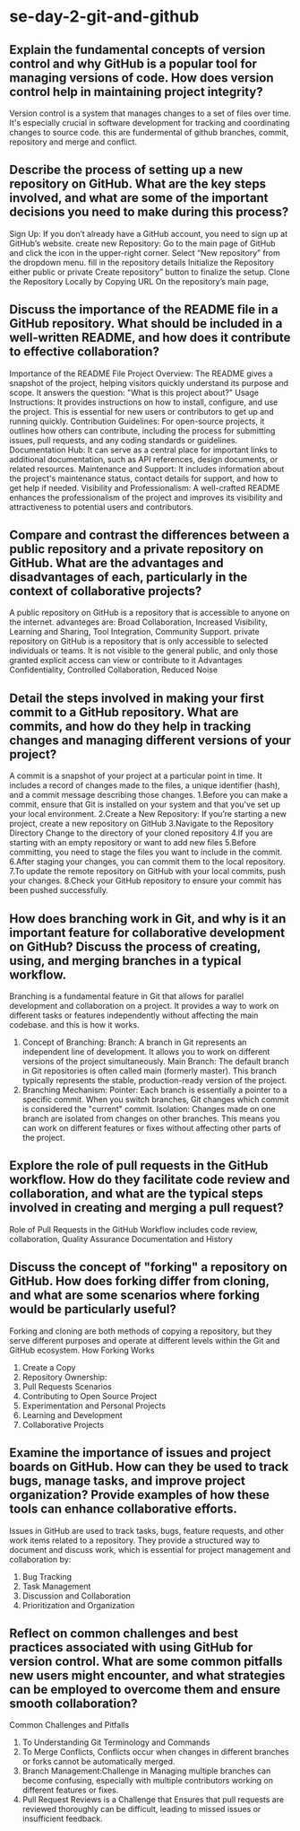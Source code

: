 # se-day-2-git-and-github
## Explain the fundamental concepts of version control and why GitHub is a popular tool for managing versions of code. How does version control help in maintaining project integrity?
Version control is a system that manages changes to a set of files over time. It's especially crucial in software development for tracking and coordinating changes to source code. 
this are fundermental of github branches, commit, repository and merge and conflict.


## Describe the process of setting up a new repository on GitHub. What are the key steps involved, and what are some of the important decisions you need to make during this process?
Sign Up: If you don’t already have a GitHub account, you need to sign up at GitHub’s website.
create new Repository: Go to the main page of GitHub and click the icon in the upper-right corner. Select “New repository” from the dropdown menu.
fill in the repository details 
Initialize the Repository either public or private
Create repository” button to finalize the setup.
Clone the Repository Locally by Copying URL On the repository’s main page, 


## Discuss the importance of the README file in a GitHub repository. What should be included in a well-written README, and how does it contribute to effective collaboration?
Importance of the README File
Project Overview: The README gives a snapshot of the project, helping visitors quickly understand its purpose and scope. It answers the question: "What is this project about?"
Usage Instructions: It provides instructions on how to install, configure, and use the project. This is essential for new users or contributors to get up and running quickly.
Contribution Guidelines: For open-source projects, it outlines how others can contribute, including the process for submitting issues, pull requests, and any coding standards or guidelines.
Documentation Hub: It can serve as a central place for important links to additional documentation, such as API references, design documents, or related resources.
Maintenance and Support: It includes information about the project's maintenance status, contact details for support, and how to get help if needed.
Visibility and Professionalism: A well-crafted README enhances the professionalism of the project and improves its visibility and attractiveness to potential users and contributors.


## Compare and contrast the differences between a public repository and a private repository on GitHub. What are the advantages and disadvantages of each, particularly in the context of collaborative projects?
A public repository on GitHub is a repository that is accessible to anyone on the internet.
advanteges are: Broad Collaboration, Increased Visibility, Learning and Sharing, Tool Integration, Community Support.
private repository on GitHub is a repository that is only accessible to selected individuals or teams. It is not visible to the general public, and only those granted explicit access can view or contribute to it
Advantages Confidentiality, Controlled Collaboration, Reduced Noise


## Detail the steps involved in making your first commit to a GitHub repository. What are commits, and how do they help in tracking changes and managing different versions of your project?
A commit is a snapshot of your project at a particular point in time. It includes a record of changes made to the files, a unique identifier (hash), and a commit message describing those changes.
1.Before you can make a commit, ensure that Git is installed on your system and that you've set up your local environment.
2.Create a New Repository: If you’re starting a new project, create a new repository on GitHub
3.Navigate to the Repository Directory Change to the directory of your cloned repository
4.If you are starting with an empty repository or want to add new files
5.Before committing, you need to stage the files you want to include in the commit.
6.After staging your changes, you can commit them to the local repository.
7.To update the remote repository on GitHub with your local commits, push your changes.
8.Check your GitHub repository to ensure your commit has been pushed successfully.


## How does branching work in Git, and why is it an important feature for collaborative development on GitHub? Discuss the process of creating, using, and merging branches in a typical workflow.
Branching is a fundamental feature in Git that allows for parallel development and collaboration on a project. It provides a way to work on different tasks or features independently without affecting the main codebase. and this is how it works.
1. Concept of Branching:
Branch: A branch in Git represents an independent line of development. It allows you to work on different versions of the project simultaneously.
Main Branch: The default branch in Git repositories is often called main (formerly master). This branch typically represents the stable, production-ready version of the project.
2. Branching Mechanism:
Pointer: Each branch is essentially a pointer to a specific commit. When you switch branches, Git changes which commit is considered the "current" commit.
Isolation: Changes made on one branch are isolated from changes on other branches. This means you can work on different features or fixes without affecting other parts of the project.


## Explore the role of pull requests in the GitHub workflow. How do they facilitate code review and collaboration, and what are the typical steps involved in creating and merging a pull request?
Role of Pull Requests in the GitHub Workflow includes 
code review, 
collaboration, 
Quality Assurance
Documentation and History



## Discuss the concept of "forking" a repository on GitHub. How does forking differ from cloning, and what are some scenarios where forking would be particularly useful?
Forking and cloning are both methods of copying a repository, but they serve different purposes and operate at different levels within the Git and GitHub ecosystem.
How Forking Works
1. Create a Copy
2. Repository Ownership:
3. Pull Requests
Scenarios
1. Contributing to Open Source Project
2. Experimentation and Personal Projects
3. Learning and Development
4. Collaborative Projects


## Examine the importance of issues and project boards on GitHub. How can they be used to track bugs, manage tasks, and improve project organization? Provide examples of how these tools can enhance collaborative efforts.
Issues in GitHub are used to track tasks, bugs, feature requests, and other work items related to a repository. They provide a structured way to document and discuss work, which is essential for project management and collaboration by:
1. Bug Tracking
2. Task Management
3. Discussion and Collaboration
4. Prioritization and Organization

## Reflect on common challenges and best practices associated with using GitHub for version control. What are some common pitfalls new users might encounter, and what strategies can be employed to overcome them and ensure smooth collaboration?
Common Challenges and Pitfalls
1. To Understanding Git Terminology and Commands
2. To Merge Conflicts, Conflicts occur when changes in different branches or forks cannot be automatically merged.
3. Branch Management:Challenge in Managing multiple branches can become confusing, especially with multiple contributors working on different features or fixes.
4. Pull Request Reviews is a Challenge that Ensures that pull requests are reviewed thoroughly can be difficult, leading to missed issues or insufficient feedback.

